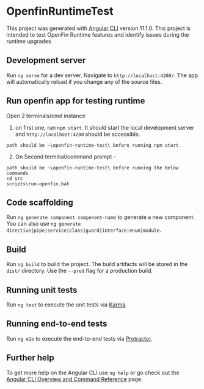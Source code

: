 # OpenfinRuntimeTest

This project was generated with [Angular CLI](https://github.com/angular/angular-cli) version 11.1.0.
This project is intended to test OpenFin Runtime features and identify issues during the runtime upgrades

## Development server

Run `ng serve` for a dev server. Navigate to `http://localhost:4200/`. The app will automatically reload if you change any of the source files.

## Run openfin app for testing runtime

Open 2 terminals/cmd instance
1. on first one, run `npm start`. It should start the local development server and `http://localhost:4200` should be accessible.
````
path should be ~\openfin-runtime-test\ before running npm start
````
2. On Second terminal/command prompt - 
````
path should be ~\openfin-runtime-test\ before running the below commands
cd src
scripts\run-openfin.bat
````

## Code scaffolding

Run `ng generate component component-name` to generate a new component. You can also use `ng generate directive|pipe|service|class|guard|interface|enum|module`.

## Build

Run `ng build` to build the project. The build artifacts will be stored in the `dist/` directory. Use the `--prod` flag for a production build.

## Running unit tests

Run `ng test` to execute the unit tests via [Karma](https://karma-runner.github.io).

## Running end-to-end tests

Run `ng e2e` to execute the end-to-end tests via [Protractor](http://www.protractortest.org/).

## Further help

To get more help on the Angular CLI use `ng help` or go check out the [Angular CLI Overview and Command Reference](https://angular.io/cli) page.
